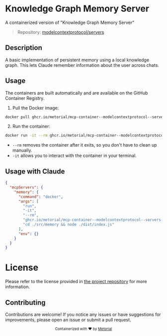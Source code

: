 
# Knowledge Graph Memory Server

A containerized version of "Knowledge Graph Memory Server"

> Repository: [modelcontextprotocol/servers](https://github.com/modelcontextprotocol/servers)

## Description

A basic implementation of persistent memory using a local knowledge graph. This lets Claude remember information about the user across chats.


## Usage

The containers are built automatically and are available on the GitHub Container Registry.

1. Pull the Docker image:

```bash
docker pull ghcr.io/metorial/mcp-container--modelcontextprotocol--servers--memory
```

2. Run the container:

```bash
docker run -it --rm ghcr.io/metorial/mcp-container--modelcontextprotocol--servers--memory 
```

- `--rm` removes the container after it exits, so you don't have to clean up manually.
- `-it` allows you to interact with the container in your terminal.



## Usage with Claude

```json
{
  "mcpServers": {
    "memory": {
      "command": "docker",
      "args": [
        "run",
        "-it",
        "--rm",
        "ghcr.io/metorial/mcp-container--modelcontextprotocol--servers--memory",
        "cd ./src/memory && node ./dist/index.js"
      ],
      "env": {}
    }
  }
}
```

# License

Please refer to the license provided in [the project repository](https://github.com/modelcontextprotocol/servers) for more information.

## Contributing

Contributions are welcome! If you notice any issues or have suggestions for improvements, please open an issue or submit a pull request.

<div align="center">
  <sub>Containerized with ❤️ by <a href="https://metorial.com">Metorial</a></sub>
</div>
  